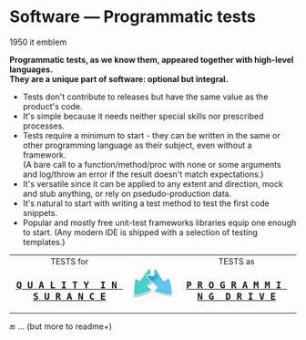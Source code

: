 # Software &mdash; Programmatic tests

1950 it emblem

**Programmatic tests, as we know them, appeared together with high-level languages.\
They are a unique part of software: optional but integral.**

+ Tests don't contribute to releases but have the same value as the product's code. 
+ It's simple because it needs neither special skills nor prescribed processes.
+ Tests require a minimum to start - they can be written in the same or other programming language as their subject, even without a framework.\
(A bare call to a function/method/proc with none or some arguments and log/throw an error if the result doesn't match expectations.)
+ It's versatile since it can be applied to any extent and direction, mock and stub anything, or rely on psedudo-production data.
+ It's natural to start with writing a test method to test the first code snippets.
+ Popular and mostly free unit-test frameworks libraries equip one enough to start. (Any modern IDE is shipped with a selection of testing templates.)

<table><tr><td>
  <div align="center">TESTS for<br /><h3><a href="asQA/"><samp><ins>Q&thinsp;U&thinsp;A&thinsp;L&thinsp;I&thinsp;T&thinsp;Y&nbsp;&nbsp;I&thinsp;N&thinsp;S&thinsp;U&thinsp;R&thinsp;A&thinsp;N&thinsp;C&thinsp;E</ins></samp></a></h3></div>
</td><td><picture><img alt="&nbsp;arrows down left and right" src="../../_rsc/_img/signs/arrows/arrows-overlay_bifurc-down.jpg"/></picture></td><td>
  <div align="center">TESTS as<br /><h3><a href="asQA/"><b><samp>P&thinsp;R&thinsp;O&thinsp;G&thinsp;R&thinsp;A&thinsp;M&thinsp;M&thinsp;I&thinsp;N&thinsp;G&nbsp;&nbsp;D&thinsp;R&thinsp;I&thinsp;V&thinsp;E</samp></b></a></h3></div>
</td></tr></table>

:end: ... (but more to readme+)
